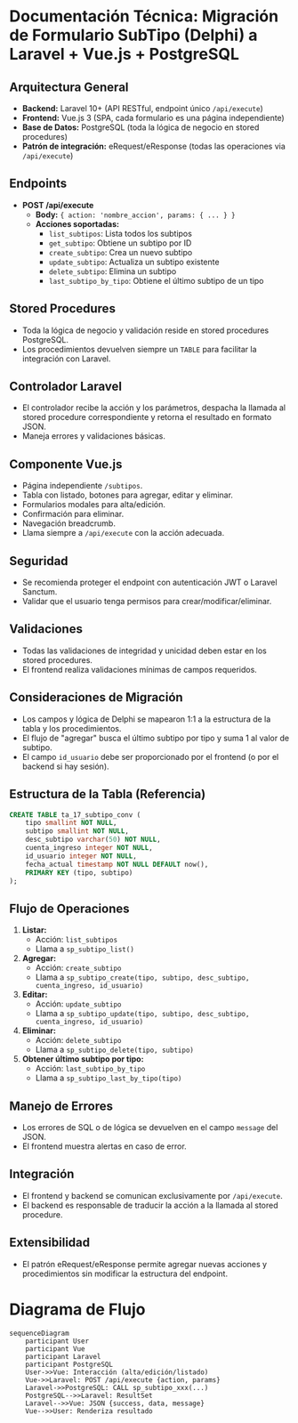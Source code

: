 # Documentación Técnica: Migración de Formulario SubTipo (Delphi) a Laravel + Vue.js + PostgreSQL

## Arquitectura General
- **Backend:** Laravel 10+ (API RESTful, endpoint único `/api/execute`)
- **Frontend:** Vue.js 3 (SPA, cada formulario es una página independiente)
- **Base de Datos:** PostgreSQL (toda la lógica de negocio en stored procedures)
- **Patrón de integración:** eRequest/eResponse (todas las operaciones via `/api/execute`)

## Endpoints
- **POST /api/execute**
  - **Body:** `{ action: 'nombre_accion', params: { ... } }`
  - **Acciones soportadas:**
    - `list_subtipos`: Lista todos los subtipos
    - `get_subtipo`: Obtiene un subtipo por ID
    - `create_subtipo`: Crea un nuevo subtipo
    - `update_subtipo`: Actualiza un subtipo existente
    - `delete_subtipo`: Elimina un subtipo
    - `last_subtipo_by_tipo`: Obtiene el último subtipo de un tipo

## Stored Procedures
- Toda la lógica de negocio y validación reside en stored procedures PostgreSQL.
- Los procedimientos devuelven siempre un `TABLE` para facilitar la integración con Laravel.

## Controlador Laravel
- El controlador recibe la acción y los parámetros, despacha la llamada al stored procedure correspondiente y retorna el resultado en formato JSON.
- Maneja errores y validaciones básicas.

## Componente Vue.js
- Página independiente `/subtipos`.
- Tabla con listado, botones para agregar, editar y eliminar.
- Formularios modales para alta/edición.
- Confirmación para eliminar.
- Navegación breadcrumb.
- Llama siempre a `/api/execute` con la acción adecuada.

## Seguridad
- Se recomienda proteger el endpoint con autenticación JWT o Laravel Sanctum.
- Validar que el usuario tenga permisos para crear/modificar/eliminar.

## Validaciones
- Todas las validaciones de integridad y unicidad deben estar en los stored procedures.
- El frontend realiza validaciones mínimas de campos requeridos.

## Consideraciones de Migración
- Los campos y lógica de Delphi se mapearon 1:1 a la estructura de la tabla y los procedimientos.
- El flujo de "agregar" busca el último subtipo por tipo y suma 1 al valor de subtipo.
- El campo `id_usuario` debe ser proporcionado por el frontend (o por el backend si hay sesión).

## Estructura de la Tabla (Referencia)
```sql
CREATE TABLE ta_17_subtipo_conv (
    tipo smallint NOT NULL,
    subtipo smallint NOT NULL,
    desc_subtipo varchar(50) NOT NULL,
    cuenta_ingreso integer NOT NULL,
    id_usuario integer NOT NULL,
    fecha_actual timestamp NOT NULL DEFAULT now(),
    PRIMARY KEY (tipo, subtipo)
);
```

## Flujo de Operaciones
1. **Listar:**
   - Acción: `list_subtipos`
   - Llama a `sp_subtipo_list()`
2. **Agregar:**
   - Acción: `create_subtipo`
   - Llama a `sp_subtipo_create(tipo, subtipo, desc_subtipo, cuenta_ingreso, id_usuario)`
3. **Editar:**
   - Acción: `update_subtipo`
   - Llama a `sp_subtipo_update(tipo, subtipo, desc_subtipo, cuenta_ingreso, id_usuario)`
4. **Eliminar:**
   - Acción: `delete_subtipo`
   - Llama a `sp_subtipo_delete(tipo, subtipo)`
5. **Obtener último subtipo por tipo:**
   - Acción: `last_subtipo_by_tipo`
   - Llama a `sp_subtipo_last_by_tipo(tipo)`

## Manejo de Errores
- Los errores de SQL o de lógica se devuelven en el campo `message` del JSON.
- El frontend muestra alertas en caso de error.

## Integración
- El frontend y backend se comunican exclusivamente por `/api/execute`.
- El backend es responsable de traducir la acción a la llamada al stored procedure.

## Extensibilidad
- El patrón eRequest/eResponse permite agregar nuevas acciones y procedimientos sin modificar la estructura del endpoint.

# Diagrama de Flujo

```mermaid
sequenceDiagram
    participant User
    participant Vue
    participant Laravel
    participant PostgreSQL
    User->>Vue: Interacción (alta/edición/listado)
    Vue->>Laravel: POST /api/execute {action, params}
    Laravel->>PostgreSQL: CALL sp_subtipo_xxx(...)
    PostgreSQL-->>Laravel: ResultSet
    Laravel-->>Vue: JSON {success, data, message}
    Vue-->>User: Renderiza resultado
```
